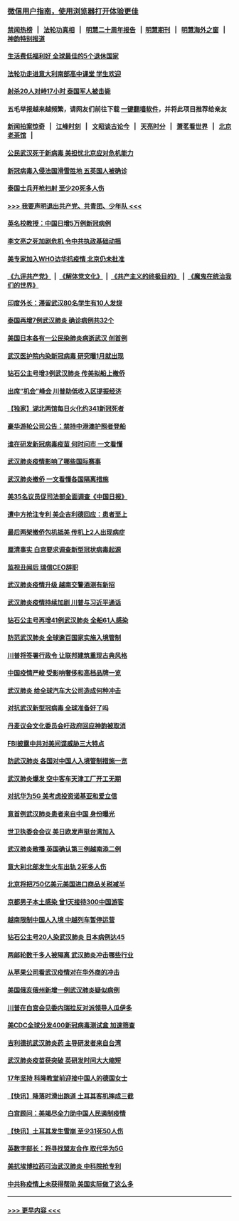 ### [微信用户指南，使用浏览器打开体验更佳](https://github.com/gfw-breaker/banned-news1/blob/master/indexes/wechat-guide.md?t=0)
#### [禁闻热榜](热点新闻.md?t=0)  &nbsp;&nbsp;|&nbsp;&nbsp; [法轮功真相](https://github.com/gfw-breaker/truth/blob/master/README.md?t=0) &nbsp;&nbsp;|&nbsp;&nbsp; [明慧二十周年报告](https://github.com/gfw-breaker/mh-reports/blob/master/README.md?t=0) &nbsp;&nbsp;|&nbsp;&nbsp;[明慧期刊](https://github.com/gfw-breaker/mh-qikan) &nbsp;&nbsp;|&nbsp;&nbsp; [明慧海外之窗](https://github.com/gfw-breaker/mh-news/blob/master/README.md?t=0) &nbsp;&nbsp;|&nbsp;&nbsp; [神韵特别报道](https://github.com/gfw-breaker/mh-news/blob/master/shenyun.md?t=0)
#### [生活费低福利好 全球最佳的5个退休国家](../pages/nsc418/n11848347.md?t=02091722) 
#### [法轮功走进意大利南部高中课堂 学生欢迎](../pages/nsc418/n11853859.md?t=02091722) 
#### [射杀20人对峙17小时 泰国军人被击毙](../pages/nsc418/n11854869.md?t=02091722) 
#### 五毛举报越来越频繁，请网友们前往下载 [一键翻墙软件](https://github.com/gfw-breaker/ssr-accounts)，并将此项目推荐给亲友
#### [新闻拍案惊奇](https://github.com/gfw-breaker/banned-news1/blob/master/pages/link4.md) &nbsp;&nbsp;|&nbsp;&nbsp; [江峰时刻](https://github.com/gfw-breaker/banned-news1/blob/master/pages/link4.md) &nbsp;&nbsp;|&nbsp;&nbsp; [文昭谈古论今](https://github.com/gfw-breaker/banned-news1/blob/master/pages/link4.md) &nbsp;&nbsp;|&nbsp;&nbsp; [天亮时分](https://github.com/gfw-breaker/banned-news1/blob/master/pages/link4.md) &nbsp;&nbsp;|&nbsp;&nbsp; [萧茗看世界](https://github.com/gfw-breaker/banned-news1/blob/master/pages/link4.md) &nbsp;&nbsp;|&nbsp;&nbsp; [北京老茶馆](https://github.com/gfw-breaker/banned-news1/blob/master/pages/link4.md) &nbsp;&nbsp;|&nbsp;&nbsp; 
#### [公民武汉死于新病毒 美担忧北京应对危机能力](../pages/nsc418/n11854331.md?t=02091722) 
#### [新冠病毒入侵法国滑雪胜地 五英国人被确诊](../pages/nsc418/n11854307.md?t=02091722) 
#### [泰国士兵开枪扫射 至少20死多人伤](../pages/nsc418/n11854276.md?t=02091722) 
#### [>>> 我要声明退出共产党、共青团、少年队 <<<](https://github.com/begood0513/goodnews/blob/master/quit/letter.md) 
#### [英名校教授：中国日增5万例新冠病例](../pages/nsc418/n11854174.md?t=02091722) 
#### [李文亮之死加剧危机 令中共执政基础动摇](../pages/nsc418/n11854003.md?t=02091722) 
#### [美专家加入WHO访华抗疫情 北京仍未批准](../pages/nsc418/n11854043.md?t=02091722) 
#### [《九评共产党》](https://github.com/begood0513/9ping.md/blob/master/README.md) &nbsp;|&nbsp; [《解体党文化》](../../../../jtdwh.md/blob/master/README.md)  &nbsp;|&nbsp; [《共产主义的终极目的》](../../../../gczydzjmd.md/blob/master/README.md) &nbsp;|&nbsp; [《魔鬼在统治我们的世界》](../../../../mgztzwmdsj.md/blob/master/README.md) 
#### [印度外长：滞留武汉80名学生有10人发烧](../pages/nsc418/n11853821.md?t=02091722) 
#### [泰国再增7例武汉肺炎 确诊病例共32个](../pages/nsc418/n11853808.md?t=02091722) 
#### [美国日本各有一公民染肺炎病逝武汉 创首例](../pages/nsc418/n11853509.md?t=02091722) 
#### [武汉医护院内染新冠病毒 研究曝1月就出现](../pages/nsc418/n11852928.md?t=02091722) 
#### [钻石公主号增3例武汉肺炎 传美拟船上撤侨](../pages/nsc418/n11853240.md?t=02091722) 
#### [出席“机会”峰会 川普助低收入区提振经济](../pages/nsc418/n11853232.md?t=02091722) 
#### [【独家】湖北两馆每日火化约341新冠死者](../pages/nsc418/n11845444.md?t=02091722) 
#### [豪华游轮公司公告：禁持中港澳护照者登船](../pages/nsc418/n11852761.md?t=02091722) 
#### [谁在研发新冠病毒疫苗 何时问市 一文看懂](../pages/nsc418/n11852840.md?t=02091722) 
#### [武汉肺炎疫情影响了哪些国际赛事](../pages/nsc418/n11852441.md?t=02091722) 
#### [武汉肺炎撤侨 一文看懂各国隔离措施](../pages/nsc418/n11844216.md?t=02091722) 
#### [美35名议员促司法部全面调查《中国日报》](../pages/nsc418/n11852435.md?t=02091722) 
#### [遭中方抢注专利 美企吉利德回应：患者至上](../pages/nsc418/n11852037.md?t=02091722) 
#### [最后两架撤侨包机抵美 传机上2人出现病症](../pages/nsc418/n11852173.md?t=02091722) 
#### [厘清事实 白宫要求调查新型冠状病毒起源](../pages/nsc418/n11852106.md?t=02091722) 
#### [监视丑闻后 瑞信CEO辞职](../pages/nsc418/n11852127.md?t=02091722) 
#### [武汉肺炎疫情升级 越南交警酒测有新招](../pages/nsc418/n11851632.md?t=02091722) 
#### [武汉肺炎疫情持续加剧 川普与习近平通话](../pages/nsc418/n11851613.md?t=02091722) 
#### [钻石公主号再增41例武汉肺炎 全船61人感染](../pages/nsc418/n11850401.md?t=02091722) 
#### [防范武汉肺炎 全球逾百国家实施入境管制](../pages/nsc418/n11850557.md?t=02091722) 
#### [川普将签署行政令 让联邦建筑重现古典风格](../pages/nsc418/n11850654.md?t=02091722) 
#### [中国疫情严峻 受影响奢侈和高档品牌一览](../pages/nsc418/n11850319.md?t=02091722) 
#### [武汉肺炎 给全球汽车大公司造成何种冲击](../pages/nsc418/n11850056.md?t=02091722) 
#### [对抗武汉新型冠病毒 全球准备好了吗](../pages/nsc418/n11850142.md?t=02091722) 
#### [丹麦议会文化委员会吁政府回应神韵被取消](../pages/nsc418/n11849312.md?t=02091722) 
#### [FBI披露中共对美间谍威胁三大特点](../pages/nsc418/n11849700.md?t=02091722) 
#### [防武汉肺炎 各国对中国人入境管制措施一览](../pages/nsc418/n11838726.md?t=02091722) 
#### [武汉肺炎爆发 空中客车天津工厂开工无期](../pages/nsc418/n11849634.md?t=02091722) 
#### [对抗华为5G 美考虑投资诺基亚和爱立信](../pages/nsc418/n11849510.md?t=02091722) 
#### [意首例武汉肺炎患者来自中国 身份曝光](../pages/nsc418/n11849454.md?t=02091722) 
#### [世卫执委会会议 美日欧发声挺台湾加入](../pages/nsc418/n11849433.md?t=02091722) 
#### [武汉肺炎散播 英国确认第三例越南添二例](../pages/nsc418/n11849439.md?t=02091722) 
#### [意大利北部发生火车出轨 2死多人伤](../pages/nsc418/n11848999.md?t=02091722) 
#### [北京将把750亿美元美国进口商品关税减半](../pages/nsc418/n11848896.md?t=02091722) 
#### [京都男子本土感染 曾1天接待300中国游客](../pages/nsc418/n11848641.md?t=02091722) 
#### [越南限制中国人入境 中越列车暂停运营](../pages/nsc418/n11847844.md?t=02091722) 
#### [钻石公主号20人染武汉肺炎 日本病例达45](../pages/nsc418/n11847823.md?t=02091722) 
#### [两邮轮数千多人被隔离 武汉肺炎冲击哪些行业](../pages/nsc418/n11847456.md?t=02091722) 
#### [从苹果公司看武汉疫情对在华外商的冲击](../pages/nsc418/n11847586.md?t=02091722) 
#### [美国俄亥俄州新增一例武汉肺炎疑似病例](../pages/nsc418/n11847714.md?t=02091722) 
#### [川普在白宫会见委内瑞拉反对派领导人瓜伊多](../pages/nsc418/n11847391.md?t=02091722) 
#### [美CDC全球分发400新冠病毒测试盒 加速筛查](../pages/nsc418/n11847260.md?t=02091722) 
#### [吉利德抗武汉肺炎药 主导研发者来自台湾](../pages/nsc418/n11847064.md?t=02091722) 
#### [武汉肺炎疫苗获突破 英研发时间大大缩短](../pages/nsc418/n11846915.md?t=02091722) 
#### [17年坚持 科隆教堂前迎接中国人的德国女士](../pages/nsc418/n11846781.md?t=02091722) 
#### [【快讯】降落时滑出跑道 土耳其客机摔成三截](../pages/nsc418/n11847021.md?t=02091722) 
#### [白宫顾问：美竭尽全力助中国人民遏制疫情](../pages/nsc418/n11846756.md?t=02091722) 
#### [【快讯】土耳其发生雪崩 至少31死50人伤](../pages/nsc418/n11846680.md?t=02091722) 
#### [英数字部长：将寻找盟友合作 取代华为5G](../pages/nsc418/n11846485.md?t=02091722) 
#### [美抗埃博拉药可治武汉肺炎 中科院抢专利](../pages/nsc418/n11846409.md?t=02091722) 
#### [中共称疫情上未获得帮助 美国实际做了这么多](../pages/nsc418/n11846008.md?t=02091722) 

----
#### [ >>> 更早内容 <<< ](../indexes/nsc418-earlier.md)
